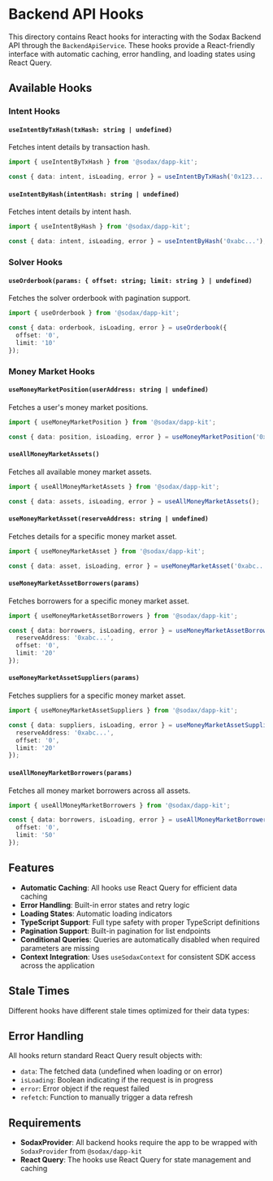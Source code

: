 # Backend API Hooks

This directory contains React hooks for interacting with the Sodax Backend API through the `BackendApiService`. These hooks provide a React-friendly interface with automatic caching, error handling, and loading states using React Query.

## Available Hooks

### Intent Hooks

#### `useIntentByTxHash(txHash: string | undefined)`
Fetches intent details by transaction hash.

```typescript
import { useIntentByTxHash } from '@sodax/dapp-kit';

const { data: intent, isLoading, error } = useIntentByTxHash('0x123...');
```

#### `useIntentByHash(intentHash: string | undefined)`
Fetches intent details by intent hash.

```typescript
import { useIntentByHash } from '@sodax/dapp-kit';

const { data: intent, isLoading, error } = useIntentByHash('0xabc...');
```

### Solver Hooks

#### `useOrderbook(params: { offset: string; limit: string } | undefined)`
Fetches the solver orderbook with pagination support.

```typescript
import { useOrderbook } from '@sodax/dapp-kit';

const { data: orderbook, isLoading, error } = useOrderbook({
  offset: '0',
  limit: '10'
});
```

### Money Market Hooks

#### `useMoneyMarketPosition(userAddress: string | undefined)`
Fetches a user's money market positions.

```typescript
import { useMoneyMarketPosition } from '@sodax/dapp-kit';

const { data: position, isLoading, error } = useMoneyMarketPosition('0x123...');
```

#### `useAllMoneyMarketAssets()`
Fetches all available money market assets.

```typescript
import { useAllMoneyMarketAssets } from '@sodax/dapp-kit';

const { data: assets, isLoading, error } = useAllMoneyMarketAssets();
```

#### `useMoneyMarketAsset(reserveAddress: string | undefined)`
Fetches details for a specific money market asset.

```typescript
import { useMoneyMarketAsset } from '@sodax/dapp-kit';

const { data: asset, isLoading, error } = useMoneyMarketAsset('0xabc...');
```

#### `useMoneyMarketAssetBorrowers(params)`
Fetches borrowers for a specific money market asset.

```typescript
import { useMoneyMarketAssetBorrowers } from '@sodax/dapp-kit';

const { data: borrowers, isLoading, error } = useMoneyMarketAssetBorrowers({
  reserveAddress: '0xabc...',
  offset: '0',
  limit: '20'
});
```

#### `useMoneyMarketAssetSuppliers(params)`
Fetches suppliers for a specific money market asset.

```typescript
import { useMoneyMarketAssetSuppliers } from '@sodax/dapp-kit';

const { data: suppliers, isLoading, error } = useMoneyMarketAssetSuppliers({
  reserveAddress: '0xabc...',
  offset: '0',
  limit: '20'
});
```

#### `useAllMoneyMarketBorrowers(params)`
Fetches all money market borrowers across all assets.

```typescript
import { useAllMoneyMarketBorrowers } from '@sodax/dapp-kit';

const { data: borrowers, isLoading, error } = useAllMoneyMarketBorrowers({
  offset: '0',
  limit: '50'
});
```

## Features

- **Automatic Caching**: All hooks use React Query for efficient data caching
- **Error Handling**: Built-in error states and retry logic
- **Loading States**: Automatic loading indicators
- **TypeScript Support**: Full type safety with proper TypeScript definitions
- **Pagination Support**: Built-in pagination for list endpoints
- **Conditional Queries**: Queries are automatically disabled when required parameters are missing
- **Context Integration**: Uses `useSodaxContext` for consistent SDK access across the application

## Stale Times

Different hooks have different stale times optimized for their data types:


## Error Handling

All hooks return standard React Query result objects with:

- `data`: The fetched data (undefined when loading or on error)
- `isLoading`: Boolean indicating if the request is in progress
- `error`: Error object if the request failed
- `refetch`: Function to manually trigger a data refresh

## Requirements

- **SodaxProvider**: All backend hooks require the app to be wrapped with `SodaxProvider` from `@sodax/dapp-kit`
- **React Query**: The hooks use React Query for state management and caching
